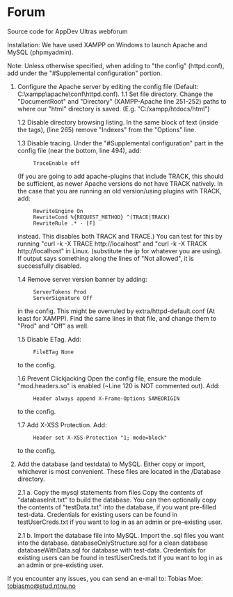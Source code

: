 # Forum

Source code for AppDev Ultras webforum

Installation:
We have used XAMPP on Windows to launch Apache and MySQL (phpmyadmin).

Note: Unless otherwise specified, when adding to "the config" (httpd.conf), add under the "#Supplemental configuration" portion.

1. Configure the Apache server by editing the config file (Default: C:\xampp\apache\conf\httpd.conf).
	1.1 Set file directory.
		Change the "DocumentRoot" and "Directory" (XAMPP-Apache line 251-252) paths to where our "html" directory is saved.  (E.g. "C:/xampp/htdocs/html")
		
	1.2 Disable directory browsing listing.
		In the same block of text (inside the <Directory> tags), (line 265) remove "Indexes" from the "Options" line.
	
	1.3 Disable tracing.
		Under the "#Supplemental configuration" part in the config file (near the bottom, line 494), add: 

			TraceEnable off

	(If you are going to add apache-plugins that include TRACK, this should be sufficient, as newer Apache versions do not have TRACK natively.
	 In the case that you are running an old version/using plugins with TRACK, add:

			RewriteEngine On
			RewriteCond %{REQUEST_METHOD} ^(TRACE|TRACK)
			RewriteRule .* - [F]

	instead. This disables both TRACK and TRACE.)
	You can test for this by running "curl -k -X TRACE http://localhost" and "curl -k -X TRACK http://localhost" in Linux. (substitute the ip for whatever you are using).
	If output says something along the lines of "Not allowed", it is successfully disabled.

	1.4 Remove server version banner by adding:

			ServerTokens Prod
			ServerSignature Off


	in the config. 
	This might be overruled by extra/httpd-default.conf (At least for XAMPP). Find the same lines in that file, and change them to "Prod" and "Off" as well.

	1.5 Disable ETag.
		Add:

			FileETag None

	to the config.
		
	1.6 Prevent Clickjacking
		Open the config file, ensure the module "mod.headers.so" is enabled (~Line 120 is NOT commented out).
		Add:

			Header always append X-Frame-Options SAMEORIGIN

	to the config.
		
	1.7 Add X-XSS Protection.
		Add:

			Header set X-XSS-Protection "1; mode=block"

	to the config.
				
	
2. Add the database (and testdata) to MySQL.
		Either copy or import, whichever is most convenient. These files are located in the /Database directory.

	2.1 a. Copy the mysql statements from files
			Copy the contents of "databaseInit.txt" to build the database.
			You can then optionally copy the contents of "testData.txt" into the database, if you want pre-filled test-data. 
				Credentials for existing users can be found in testUserCreds.txt if you want to log in as an admin or pre-existing user.

	2.1 b. Import the database file into MySQL.
			Import the .sql files you want into the database. 
			databaseOnlyStructure.sql for a clean database
			databaseWithData.sql for database with test-data.
				Credentials for existing users can be found in testUserCreds.txt if you want to log in as an admin or pre-existing user.
	
	
If you encounter any issues, you can send an e-mail to:
	Tobias Moe: tobiasmo@stud.ntnu.no